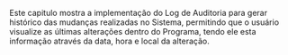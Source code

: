 Este capitulo mostra a implementação do Log de Auditoria para gerar histórico 
das mudanças realizadas no Sistema, permitindo que o usuário visualize as últimas
alterações dentro do Programa, tendo ele esta informação através da data, hora e
local da alteração.

